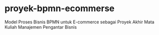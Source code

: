 # proyek-bpmn-ecommerse
Model Proses Bisnis BPMN untuk E-commerce sebagai Proyek Akhir Mata Kuliah Manajemen Pengantar Bisnis
